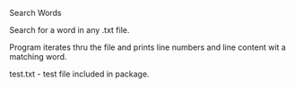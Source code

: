Search Words

Search for a word in any .txt file.

Program iterates thru the file and prints 
line numbers and line content wit a matching word.

test.txt - test file included in package.